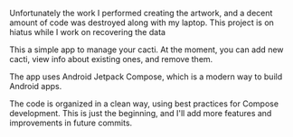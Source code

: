 Unfortunately the work I performed creating the artwork, and a decent amount of code was destroyed along with my laptop. This project is on hiatus while I work on recovering the data

This a simple app to manage your cacti. At the moment, you can add new cacti, view info about existing ones, and remove them.

The app uses Android Jetpack Compose, which is a modern way to build Android apps.

The code is organized in a clean way, using best practices for Compose development. This is just the beginning, and I'll add more features and improvements in future commits.
